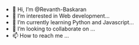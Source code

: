 - 👋 Hi, I’m @Revanth-Baskaran
- 👀 I’m interested in Web development...
- 🌱 I’m currently learning Python and Javascript...
- 💞️ I’m looking to collaborate on ...
- 📫 How to reach me ...

<!---
Revanth-Baskaran/Revanth-Baskaran is a ✨ special ✨ repository because its `README.md` (this file) appears on your GitHub profile.
You can click the Preview link to take a look at your changes.
--->
